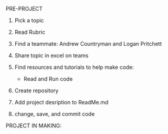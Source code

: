 PRE-PROJECT
1.  Pick a topic
2.  Read Rubric
3. Find a teammate: Andrew Countryman and Logan Pritchett
4. Share topic in excel on teams
5. Find resources and tutorials to help make code: 

    - Read and Run code
   
5. Create repository
6. Add project desription to ReadMe.md
7. change, save, and commit code


PROJECT IN MAKING:


